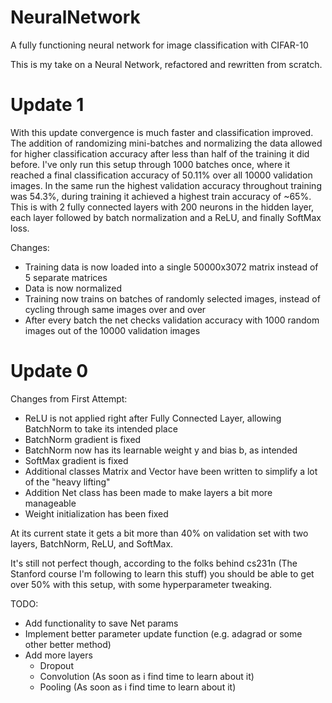 # NeuralNetwork
A fully functioning neural network for image classification with CIFAR-10

This is my take on a Neural Network, refactored and rewritten from scratch.

# Update 1
With this update convergence is much faster and classification improved. The addition of randomizing mini-batches and normalizing the data allowed for higher classification accuracy after less than half of the training it did before.
I've only run this setup through 1000 batches once, where it reached a final classification accuracy of 50.11% over all 10000 validation images. In the same run the highest validation accuracy throughout training was 54.3%, during training it achieved a highest train accuracy of ~65%. This is with 2 fully connected layers with 200 neurons in the hidden layer, each layer followed by batch normalization and a ReLU, and finally SoftMax loss.

Changes:
 - Training data is now loaded into a single 50000x3072 matrix instead of 5 separate matrices
 - Data is now normalized
 - Training now trains on batches of randomly selected images, instead of cycling through same images over and over
 - After every batch the net checks validation accuracy with 1000 random images out of the 10000 validation images
 
# Update 0 
Changes from First Attempt:
  - ReLU is not applied right after Fully Connected Layer, allowing BatchNorm to take its intended place
  - BatchNorm gradient is fixed
  - BatchNorm now has its learnable weight y and bias b, as intended
  - SoftMax gradient is fixed
  - Additional classes Matrix and Vector have been written to simplify a lot of the "heavy lifting"
  - Addition Net class has been made to make layers a bit more manageable
  - Weight initialization has been fixed
  
At its current state it gets a bit more than 40% on validation set with two layers, BatchNorm, ReLU, and SoftMax.

It's still not perfect though, according to the folks behind cs231n (The Stanford course I'm following to learn this stuff) you should be able to get over 50% with this setup, with some hyperparameter tweaking.

TODO:
 - Add functionality to save Net params
 - Implement better parameter update function (e.g. adagrad or some other better method)
 - Add more layers
    - Dropout
    - Convolution (As soon as i find time to learn about it)
    - Pooling (As soon as i find time to learn about it)

